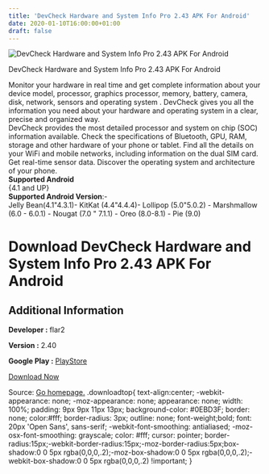 ```yaml
---
title: 'DevCheck Hardware and System Info Pro 2.43 APK For Android'
date: 2020-01-10T16:00:00+01:00
draft: false
---
```


![DevCheck Hardware and System Info Pro 2.43 APK For Android](https://i0.wp.com/apkhome.net/wp-content/uploads/2020/01/DevCheck-Hardware-and-System-Info-Pro-2.43.png "DevCheck Hardware and System Info Pro 2.43 APK For Android")

  

DevCheck Hardware and System Info Pro 2.43 APK For Android

Monitor your hardware in real time and get complete information about your device model, processor, graphics processor, memory, battery, camera, disk, network, sensors and operating system . DevCheck gives you all the information you need about your hardware and operating system in a clear, precise and organized way.  
DevCheck provides the most detailed processor and system on chip (SOC) information available. Check the specifications of Bluetooth, GPU, RAM, storage and other hardware of your phone or tablet. Find all the details on your WiFi and mobile networks, including information on the dual SIM card. Get real-time sensor data. Discover the operating system and architecture of your phone.  
**Supported Android**  
{4.1 and UP}  
**Supported Android Version**:-  
Jelly Bean(4.1"4.3.1)- KitKat (4.4"4.4.4)- Lollipop (5.0"5.0.2) - Marshmallow (6.0 - 6.0.1) - Nougat (7.0 " 7.1.1) - Oreo (8.0-8.1) - Pie (9.0)

Download DevCheck Hardware and System Info Pro 2.43 APK For Android
===================================================================

Additional Information
----------------------

**Developer :** flar2

**Version :** 2.40

**Google Play :** [PlayStore](https://play.google.com/store/apps/details?id=flar2.devcheck)

  

[Download Now](https://store4app.co/post/devcheck-hardware-and-system-info-pro-2-43-apk-for-android_1578667887)

  
Source: [Go homepage.](https://store4app.co/post/devcheck-hardware-and-system-info-pro-2-43-apk-for-android_1578667887) .downloadtop{ text-align:center; -webkit-appearance: none; -moz-appearance: none; appearance: none; width: 100%; padding: 9px 9px 11px 13px; background-color: #0EBD3F; border: none; color:#fff; border-radius: 3px; outline: none; font-weight;bold; font: 20px 'Open Sans', sans-serif; -webkit-font-smoothing: antialiased; -moz-osx-font-smoothing: grayscale; color: #fff; cursor: pointer; border-radius:15px;-webkit-border-radius:15px;-moz-border-radius:5px;box-shadow:0 0 5px rgba(0,0,0,.2);-moz-box-shadow:0 0 5px rgba(0,0,0,.2);-webkit-box-shadow:0 0 5px rgba(0,0,0,.2) !important; }